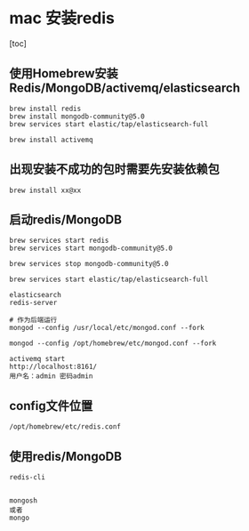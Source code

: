# mac 安装redis
[toc]
## 使用Homebrew安装Redis/MongoDB/activemq/elasticsearch
```
brew install redis
brew install mongodb-community@5.0
brew services start elastic/tap/elasticsearch-full

brew install activemq
```
## 出现安装不成功的包时需要先安装依赖包
```
brew install xx@xx
```

## 启动redis/MongoDB
```
brew services start redis
brew services start mongodb-community@5.0

brew services stop mongodb-community@5.0

brew services start elastic/tap/elasticsearch-full

elasticsearch
redis-server

# 作为后端运行
mongod --config /usr/local/etc/mongod.conf --fork

mongod --config /opt/homebrew/etc/mongod.conf --fork

activemq start
http://localhost:8161/
用户名：admin 密码admin
```

## config文件位置
```
/opt/homebrew/etc/redis.conf
```
## 使用redis/MongoDB
```
redis-cli


mongosh 
或者
mongo

```